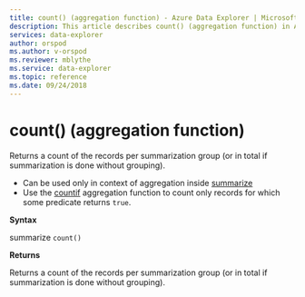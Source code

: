 ```yaml
---
title: count() (aggregation function) - Azure Data Explorer | Microsoft Docs
description: This article describes count() (aggregation function) in Azure Data Explorer.
services: data-explorer
author: orspod
ms.author: v-orspod
ms.reviewer: mblythe
ms.service: data-explorer
ms.topic: reference
ms.date: 09/24/2018
---
```

# count() (aggregation function)

Returns a count of the records per summarization group (or in total if summarization is done without grouping).

* Can be used only in context of aggregation inside [summarize](summarizeoperator.md)
* Use the [countif](countif-aggfunction.md) aggregation function
  to count only records for which some predicate returns `true`.

**Syntax**

summarize `count()`

**Returns**

Returns a count of the records per summarization group (or in total if summarization is done without grouping).